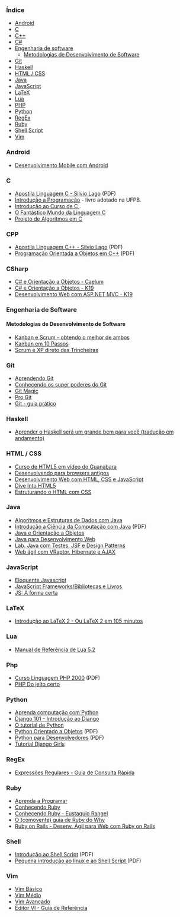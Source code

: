 ### Índice

* [Android](#android)
* [C](#c)
* [C++](#cpp)
* [C#](#csharp)
* [Engenharia de software](#engenharia-de-software)
  * [Metodologias de Desenvolvimento de Software](#metodologias-de-desenvolvimento-de-software)
* [Git](#git)
* [Haskell](#haskell)
* [HTML / CSS](#html--css)
* [Java](#java)
* [JavaScript](#javascript)
* [LaTeX](#latex)
* [Lua](#lua)
* [PHP](#php)
* [Python](#python)
* [RegEx](#regex)
* [Ruby](#ruby)
* [Shell Script](#shell)
* [Vim](#vim)


### Android

* [Desenvolvimento Mobile com Android](http://www.k19.com.br/downloads/apostilas/java/k19-k41-desenvolvimento-mobile-com-android)


### C

* [Apostila Linguagem C - Silvio Lago](http://www.ime.usp.br/~slago/slago-C.pdf) (PDF)
* [Introdução a Programação](https://github.com/edusantana/introducao-a-programacao-livro/releases) - livro adotado na UFPB.
* [Introdução ao Curso de C ](http://www.ic.unicamp.br/~mc102/introducao-ao-curso-de-c.html).
* [O Fantástico Mundo da Linguagem C](https://fiorix.wordpress.com/2014/04/12/livro-sobre-c-e-linux/)
* [Projeto de Algoritmos em C](http://www.ime.usp.br/~pf/algoritmos/)


### CPP

* [Apostila Linguagem C++ - Silvio Lago](http://www.ime.usp.br/~slago/slago-C++.pdf) (PDF)
* [Programação Orientada a Objetos em C++](http://www.filoczar.com.br/sistemas_operacionais/linux/cpppara_linux.pdf) (PDF)


### CSharp

* [C# e Orientação a Objetos - Caelum](https://www.caelum.com.br/apostila-csharp-orientacao-objetos/)
* [C# e Orientação a Objetos - K19](http://www.k19.com.br/downloads/apostilas/dotnet/k19-k31-csharp-e-orientacao-a-objetos)
* [Desenvolvimento Web com ASP.NET MVC - K19](http://www.k19.com.br/downloads/apostilas/dotnet/k19-k32-desenvolvimento-web-com-aspnet-mvc)


### Engenharia de Software

#### Metodologias de Desenvolvimento de Software

* [Kanban e Scrum - obtendo o melhor de ambos](http://www.infoq.com/br/minibooks/kanban-scrum-minibook)
* [Kanban em 10 Passos](http://www.infoq.com/br/minibooks/priming-kanban-jesper-boeg)
* [Scrum e XP direto das Trincheiras](http://www.infoq.com/br/minibooks/scrum-xp-from-the-trenches)


### Git

* [Aprendendo Git](http://www.slideshare.net/bismarckjunior/aprendendo-git)
* [Conhecendo os super poderes do Git](http://pt.slideshare.net/theandersonn/conhecendo-os-super-poderes-do-git)
* [Git Magic](http://www-cs-students.stanford.edu/~blynn/gitmagic/intl/pt_br/)
* [Pro Git](http://git-scm.com/book/pt-br)
* [Git - guia prático](http://rogerdudler.github.io/git-guide/index.pt_BR.html)


### Haskell

* [Aprender o Haskell será um grande bem para você (tradução em andamento)](https://github.com/taylorrf/learnhaskell)


### HTML / CSS

* [Curso de HTML5 em vídeo do Guanabara](http://www.youtube.com/playlist?list=PLHz_AreHm4dlAnJ_jJtV29RFxnPHDuk9o)
* [Desenvolvendo para browsers antigos](http://tableless.com.br/browsers-antigos-guerra-contra-o-terror/)
* [Desenvolvimento Web com HTML, CSS e JavaScript](https://www.caelum.com.br/apostila-html-css-javascript/)
* [Dive Into HTML5](http://diveintohtml5.com.br)
* [Estruturando o HTML com CSS](http://pt-br.learnlayout.com)


### Java

* [Algoritmos e Estruturas de Dados com Java](http://www.caelum.com.br/apostila-java-estrutura-dados/)
* [Introdução a Ciência da Computação com Java](http://ccsl.ime.usp.br/files/books/intro-java-cc.pdf) (PDF)
* [Java e Orientação a Objetos](http://www.caelum.com.br/apostila-java-orientacao-objetos/)
* [Java para Desenvolvimento Web](http://www.caelum.com.br/apostila-java-web/)
* [Lab. Java com Testes, JSF e Design Patterns](https://www.caelum.com.br/apostila-java-testes-jsf-web-services-design-patterns/)
* [Web ágil com VRaptor, Hibernate e AJAX](http://www.caelum.com.br/apostila-vraptor-hibernate/)


### JavaScript

* [Eloquente Javascript](https://github.com/braziljs/eloquente-javascript)
* [JavaScript Frameworks/Bibliotecas e Livros](javascript-frameworks-resources-pt_BR.md)
* [JS: A forma certa](http://jstherightway.org/pt-br/)


### LaTeX

* [Introdução ao LaTeX 2 - Ou LaTeX 2 em 105 minutos](http://ctan.org/pkg/lshort-portuguese-br)


### Lua

* [Manual de Referência de Lua 5.2](http://www.lua.org/manual/5.2/pt/)


### Php

* [Curso Linguagem PHP 2000](http://www.etelg.com.br/paginaete/downloads/informatica/php.pdf) (PDF)
* [PHP Do jeito certo](http://br.phptherightway.com)


### Python

* [Aprenda computação com Python](https://aprendendo-computacao-com-python.readthedocs.org/en/latest/index.html)
* [Django 101 - Introdução ao Django](http://turing.com.br/material/acpython/mod3/django/index.html)
* [O tutorial de Python](http://turing.com.br/pydoc/2.7/tutorial/)
* [Python Orientado a Objetos](http://www.dcc.ufrj.br/~fabiom/mab225/pythonoo.pdf) (PDF)
* [Python para Desenvolvedores](http://ark4n.files.wordpress.com/2010/01/python_para_desenvolvedores_2ed.pdf) (PDF)
* [Tutorial Django Girls](http://tutorial.djangogirls.org/pt/)


### RegEx

* [Expressões Regulares - Guia de Consulta Rápida](http://aurelio.net/regex/guia/)


### Ruby

* [Aprenda a Programar](http://aprendaaprogramar.rubyonrails.com.br)
* [Conhecendo Ruby](http://howtocode.com.br/ebooks/ruby)
* [Conhecendo Ruby - Eustaquio Rangel](https://leanpub.com/conhecendo-ruby/read)
* [O (comovente) guia de Ruby do Why](http://why.carlosbrando.com)
* [Ruby on Rails - Desenv. Ágil para Web com Ruby on Rails](http://www.caelum.com.br/apostila-ruby-on-rails/)


### Shell

* [Introdução ao Shell Script](http://aurelio.net/shell/apostila-introducao-shell.pdf) (PDF)
* [Pequena introdução ao linux e ao Shell Script ](https://www.telecom.uff.br/pet/petws/downloads/apostilas/LINUX.pdf) (PDF)


### Vim

* [Vim Básico](http://aurelio.net/vim/vim-basico.txt)
* [Vim Médio](http://aurelio.net/vim/vim-medio.txt)
* [Vim Avançado](http://aurelio.net/vim/vim-avancado.txt)
* [Editor VI - Guia de Referência](http://aurelio.net/curso/material/vim-ref.html)
